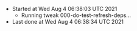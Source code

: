  - Started at Wed Aug  4 06:38:03 UTC 2021
    - Running tweak 000-do-test-refresh-deps...
  - Last done at Wed Aug  4 06:38:34 UTC 2021
